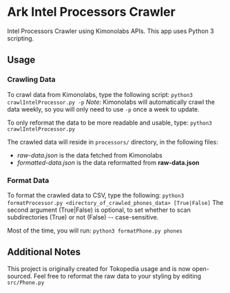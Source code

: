 # Ark Intel Processors Crawler
Intel Processors Crawler using Kimonolabs APIs.
This app uses Python 3 scripting.

## Usage

### Crawling Data
To crawl data from Kimonolabs, type the following script:
```python3 crawlIntelProcessor.py -p```
*Note*: Kimonolabs will automatically crawl the data weekly, so you will only need to use `-p` once a week to update.

To only reformat the data to be more readable and usable, type:
```python3 crawlIntelProcessor.py```

The crawled data will reside in `processors/` directory, in the following files:
- *raw-data.json* is the data fetched from Kimonolabs
- *formatted-data.json* is the data reformatted from **raw-data.json**

### Format Data
To format the crawled data to CSV, type the following:
```python3 formatProcessor.py <directory_of_crawled_phones_data> [True|False]```
The second argument (True|False) is optional, to set whether to scan subdirectories (True) or not (False) -- case-sensitive.

Most of the time, you will run:
```python3 formatPhone.py phones```

## Additional Notes
This project is originally created for Tokopedia usage and is now open-sourced.
Feel free to reformat the raw data to your styling by editing `src/Phone.py`
